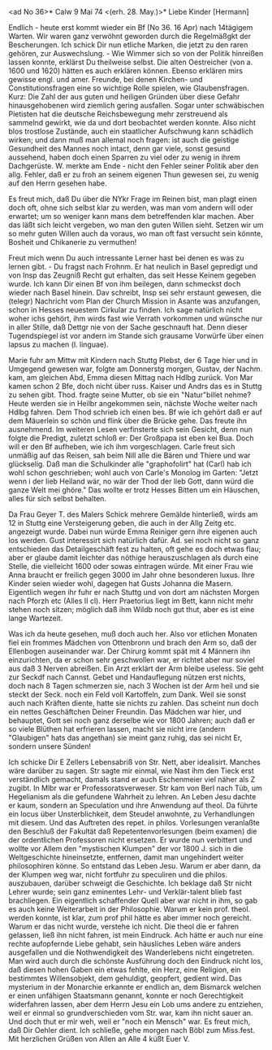 <ad No 36>* Calw 9 Mai 74
 <(erh. 28. May.)>*
Liebe Kinder [Hermann]

Endlich - heute erst kommt wieder ein Bf (No 36. 16 Apr) nach 14tägigem Warten. Wir waren ganz verwöhnt geworden durch die Regelmäßgkt der Bescherungen. Ich schick Dir nun etliche Marken, die jetzt zu den raren gehören, zur Auswechslung. - Wie Wimmer sich so von der Politik hinreißen lassen konnte, erklärst Du theilweise selbst. Die alten Oestreicher (von a. 1600 und 1620) hätten es auch erklären können. Ebenso erklären mirs gewisse engl. und amer. Freunde, bei denen Kirchen- und Constitutionsfragen eine so wichtige Rolle spielen, wie Glaubensfragen. Kurz: Die Zahl der aus guten und heiligen Gründen über diese Gefahr hinausgehobenen wird ziemlich gering ausfallen. Sogar unter schwäbischen Pietisten hat die deutsche Reichsbewegung mehr zerstreuend als sammelnd gewirkt, wie da und dort beobachtet werden konnte. Also nicht blos trostlose Zustände, auch ein staatlicher Aufschwung kann schädlich wirken; und dann muß man allemal noch fragen: ist auch die geistige Gesundheit des Mannes noch intact, denn gar viele, sonst gesund aussehend, haben doch einen Sparren zu viel oder zu wenig in ihrem Dachgerüste. W. merkte am Ende - nicht den Fehler seiner Politik aber den allg. Fehler, daß er zu froh an seinem eigenen Thun gewesen sei, zu wenig auf den Herrn gesehen habe.

Es freut mich, daß Du über die NYkr Frage im Reinen bist, man plagt einen doch oft, ohne sich selbst klar zu werden, was man vom andern will oder erwartet; um so weniger kann mans dem betreffenden klar machen. Aber das läßt sich leicht vergeben, wo man den guten Willen sieht. Setzen wir um so mehr guten Willen auch da voraus, wo man oft fast versucht sein könnte, Bosheit und Chikanerie zu vermuthen!

Freut mich wenn Du auch intressante Lerner hast bei denen es was zu lernen gibt. - Du fragst nach Frohnm. Er hat neulich in Basel gepredigt und von Insp das Zeugniß Recht gut erhalten, das seit Hesse Keinem gegeben wurde. Ich kann Dir einen Bf von ihm beilegen, dann schmeckst doch wieder nach Basel hinein. Dav schreibt, Insp sei sehr erstaunt gewesen, die (telegr) Nachricht vom Plan der Church Mission in Asante was anzufangen, schon in Hesses neuestem Cirkular zu finden. Ich sage natürlich nicht woher ichs gehört, ihm wirds fast wie Verrath vorkommen und wünsche nur in aller Stille, daß Dettgr nie von der Sache geschnauft hat. Denn dieser Tugendspiegel ist vor andern im Stande sich grausame Vorwürfe über einen lapsus zu machen (l. linguae).

Marie fuhr am Mittw mit Kindern nach Stuttg Plebst, der 6 Tage hier und in Umgegend gewesen war, folgte am Donnerstg morgen, Gustav, der Nachm. kam, am gleichen Abd, Emma diesen Mittag nach Hdlbg zurück. Von Mar kamen schon 2 Bfe, doch nicht über russ. Kaiser und Andrs das es in Stuttg zu sehen gibt. Thod. fragte seine Mutter, ob sie ein "Natur"billet nehme? Heute werden sie in Heilbr angekommen sein, nächste Woche weiter nach Hdlbg fahren. Dem Thod schrieb ich einen bes. Bf wie ich gehört daß er auf dem Mäuerlein so schön und flink über die Brücke gehe. Das freute ihn ausnehmend. Im weiteren Lesen verfinsterte sich sein Gesicht, denn nun folgte die Predigt, zuletzt schloß er: Der Großpapa ist eben kei Bua. Doch will er den Bf aufheben, wie ich ihm vorgeschlagen. Carle freut sich unmäßig auf das Reisen, sah beim Nill alle die Bären und Thiere und war glückselig. Daß man die Schulkinder alle "graphofolirt" hat (Carl) hab ich wohl schon geschrieben; wohl auch von Carle's Monolog im Garten: "Jetzt wenn i der lieb Heiland wär, no wär der Thod der lieb Gott, dann würd die ganze Welt mei ghöre." Das wollte er trotz Hesses Bitten um ein Häuschen, alles für sich selbst behalten.

Da Frau Geyer T. des Malers Schick mehrere Gemälde hinterließ, wirds am 12 in Stuttg eine Versteigerung geben, die auch in der Allg Zeitg etc. angezeigt wurde. Dabei nun würde Emma Reiniger gern ihre eigenen auch los werden. Gust interessirt sich natürlich dafür. Ad. sei noch nicht so ganz entschieden das Detailgeschäft fest zu halten, oft gehe es doch etwas flau; aber er glaube damit leichter das nöthige herauszuschlagen als durch eine Stelle, die vielleicht 1600 oder sowas eintragen würde. Mit einer Frau wie Anna braucht er freilich gegen 3000 im Jahr ohne besonderen luxus. Ihre Kinder seien wieder wohl, dagegen hat Gusts Johanna die Masern. Eigentlich wegen ihr fuhr er nach Stuttg und von dort am nächsten Morgen nach Pforzh etc (Alles II cl). Herr Praetorius liegt im Bett, kann nicht mehr stehen noch sitzen; möglich daß ihm Wildb noch gut thut, aber es ist eine lange Wartezeit.

Was ich da heute gesehen, muß doch auch her. Also vor etlichen Monaten fiel ein frommes Mädchen von Ottenbronn und brach den Arm so, daß der Ellenbogen auseinander war. Der Chirurg kommt spät mit 4 Männern ihn einzurichten, da er schon sehr geschwollen war, er richtet aber nur soviel aus daß 3 Nerven abreißen. Ein Arzt erklärt der Arm bleibe useless. Sie geht zur Seckdf nach Cannst. Gebet und Handauflegung nützen erst nichts, doch nach 8 Tagen schmerzen sie, nach 3 Wochen ist der Arm heil und sie steckt der Seck. noch ein Feld voll Kartoffeln, zum Dank. Weil sie sonst auch nach Kräften diente, hatte sie nichts zu zahlen. Das scheint nun doch ein nettes Geschäftchen Deiner Freundin. Das Mädchen war hier, und behauptet, Gott sei noch ganz derselbe wie vor 1800 Jahren; auch daß er so viele Blüthen hat erfrieren lassen, macht sie nicht irre (andern "Glaubigen" hats das angethan) sie meint ganz ruhig, das sei nicht Er, sondern unsere Sünden!

Ich schicke Dir E Zellers Lebensabriß von Str. Nett, aber idealisirt. Manches wäre darüber zu sagen. Str sagte mir einmal, wie Nast ihm den Tieck erst verständlich gemacht, damals stand er auch Eschenmeier viel näher als Z zugibt. In Mlbr war er Professoratsverweser. Str kam von Berl nach Tüb, um Hegelianism als die gefundene Wahrheit zu lehren. An Leben Jesu dachte er kaum, sondern an Speculation und ihre Anwendung auf theol. Da führte ein locus über Unsterblichkeit, dem Steudel anwohnte, zu Verhandlungen mit diesem. Und das Auftreten des repet. in philos. Vorlesungen veranlaßte den Beschluß der Fakultät daß Repetentenvorlesungen (beim examen) die der ordentlichen Professoren nicht ersetzen. Er wurde nun verbittert und wollte vor Allem den "mystischen Klumpen" der vor 1800 J. sich in die Weltgeschichte hineinsetzte, entfernen, damit man ungehindert weiter philosophiren könne. So entstand das Leben Jesu. Warum er aber dann, da der Klumpen weg war, nicht fortfuhr zu speculiren und die philos. auszubauen, darüber schweigt die Geschichte. Ich beklage daß Str nicht Lehrer wurde; sein ganz eminentes Lehr- und Verklär-talent blieb fast brachliegen. Ein eigentlich schaffender Quell aber war nicht in ihm, so gab es auch keine Weiterarbeit in der Philosophie. Warum er kein prof. theol. werden konnte, ist klar, zum prof phil hätte es aber immer noch gereicht. Warum er das nicht wurde, verstehe ich nicht. Die theol die er fahren gelassen, ließ ihn nicht fahren, ist mein Eindruck. Ach hätte er auch nur eine rechte aufopfernde Liebe gehabt, sein häusliches Leben wäre anders ausgefallen und die Nothwendigkeit des Wanderlebens nicht eingetreten. Man wird auch durch die schönste Ausführung doch den Eindruck nicht los, daß diesen hohen Gaben ein etwas fehlte, ein Herz, eine Religion, ein bestimmtes Willensobjekt, dem gehuldigt, geopfert, gedient wird. Das mysterium in der Monarchie erkannte er endlich an, dem Bismarck welchen er einen unfähigen Staatsmann genannt, konnte er noch Gerechtigkeit widerfahren lassen, aber dem Herrn Jesu ein Lob ums andere zu entziehen, weil er einmal so grundverschieden vom Str. war, kam ihn nicht sauer an. Und doch thut er mir weh, weil er "noch ein Mensch" war. 
Es freut mich, daß Dir Oehler dient. Ich schließe, gehe morgen nach Böbl zum Miss.fest. Mit herzlichen Grüßen von Allen an Alle 4
 küßt Euer V.
